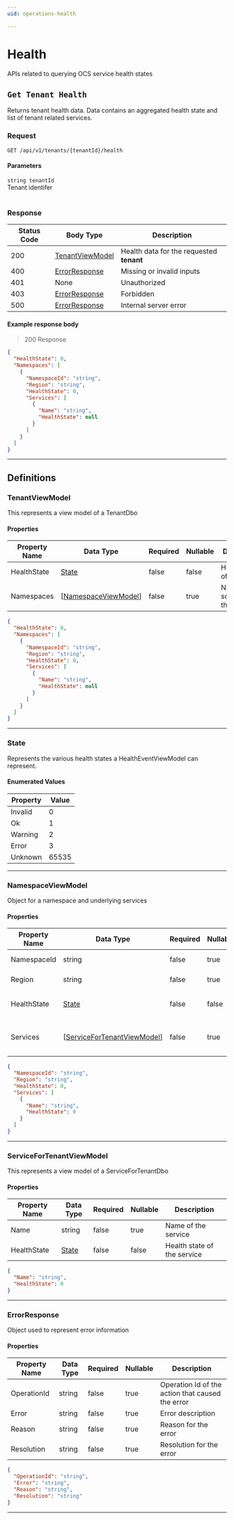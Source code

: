 ```yaml
---
uid: operations-health

---
```


# Health
APIs related to querying OCS service health states

## `Get Tenant Health`

<a id="opIdQuery_Get Tenant Health"></a>

Returns tenant health data. Data contains an aggregated health state and list of tenant related services.

### Request
```text 
GET /api/v1/tenants/{tenantId}/health
```

#### Parameters

`string tenantId`
<br/>Tenant identifer<br/><br/>

### Response

|Status Code|Body Type|Description|
|---|---|---|
|200|[TenantViewModel](#schematenantviewmodel)|Health data for the requested **tenant**|
|400|[ErrorResponse](#schemaerrorresponse)|Missing or invalid inputs|
|401|None|Unauthorized|
|403|[ErrorResponse](#schemaerrorresponse)|Forbidden|
|500|[ErrorResponse](#schemaerrorresponse)|Internal server error|

#### Example response body
> 200 Response

```json
{
  "HealthState": 0,
  "Namespaces": [
    {
      "NamespaceId": "string",
      "Region": "string",
      "HealthState": 0,
      "Services": [
        {
          "Name": "string",
          "HealthState": null
        }
      ]
    }
  ]
}
```

---
## Definitions

### TenantViewModel

<a id="schematenantviewmodel"></a>
<a id="schema_TenantViewModel"></a>
<a id="tocStenantviewmodel"></a>
<a id="tocstenantviewmodel"></a>

This represents a view model of a TenantDbo

#### Properties

|Property Name|Data Type|Required|Nullable|Description|
|---|---|---|---|---|
|HealthState|[State](#schemastate)|false|false|Health state of the tenant|
|Namespaces|[[NamespaceViewModel](#schemanamespaceviewmodel)]|false|true|Namespaces scoped to this tenant|

```json
{
  "HealthState": 0,
  "Namespaces": [
    {
      "NamespaceId": "string",
      "Region": "string",
      "HealthState": 0,
      "Services": [
        {
          "Name": "string",
          "HealthState": null
        }
      ]
    }
  ]
}

```

---

### State

<a id="schemastate"></a>
<a id="schema_State"></a>
<a id="tocSstate"></a>
<a id="tocsstate"></a>

Represents the various health states a HealthEventViewModel can represent.

#### Enumerated Values

|Property|Value|
|---|---|
|Invalid|0|
|Ok|1|
|Warning|2|
|Error|3|
|Unknown|65535|

---

### NamespaceViewModel

<a id="schemanamespaceviewmodel"></a>
<a id="schema_NamespaceViewModel"></a>
<a id="tocSnamespaceviewmodel"></a>
<a id="tocsnamespaceviewmodel"></a>

Object for a namespace and underlying services

#### Properties

|Property Name|Data Type|Required|Nullable|Description|
|---|---|---|---|---|
|NamespaceId|string|false|true|Namespace identifier|
|Region|string|false|true|Namespace region|
|HealthState|[State](#schemastate)|false|false|Health state of the namespace|
|Services|[[ServiceForTenantViewModel](#schemaservicefortenantviewmodel)]|false|true|Services scoped to the namespace|

```json
{
  "NamespaceId": "string",
  "Region": "string",
  "HealthState": 0,
  "Services": [
    {
      "Name": "string",
      "HealthState": 0
    }
  ]
}

```

---

### ServiceForTenantViewModel

<a id="schemaservicefortenantviewmodel"></a>
<a id="schema_ServiceForTenantViewModel"></a>
<a id="tocSservicefortenantviewmodel"></a>
<a id="tocsservicefortenantviewmodel"></a>

This represents a view model of a ServiceForTenantDbo

#### Properties

|Property Name|Data Type|Required|Nullable|Description|
|---|---|---|---|---|
|Name|string|false|true|Name of the service|
|HealthState|[State](#schemastate)|false|false|Health state of the service|

```json
{
  "Name": "string",
  "HealthState": 0
}

```

---

### ErrorResponse

<a id="schemaerrorresponse"></a>
<a id="schema_ErrorResponse"></a>
<a id="tocSerrorresponse"></a>
<a id="tocserrorresponse"></a>

Object used to represent error information

#### Properties

|Property Name|Data Type|Required|Nullable|Description|
|---|---|---|---|---|
|OperationId|string|false|true|Operation Id of the action that caused the error|
|Error|string|false|true|Error description|
|Reason|string|false|true|Reason for the error|
|Resolution|string|false|true|Resolution for the error|

```json
{
  "OperationId": "string",
  "Error": "string",
  "Reason": "string",
  "Resolution": "string"
}

```

---

